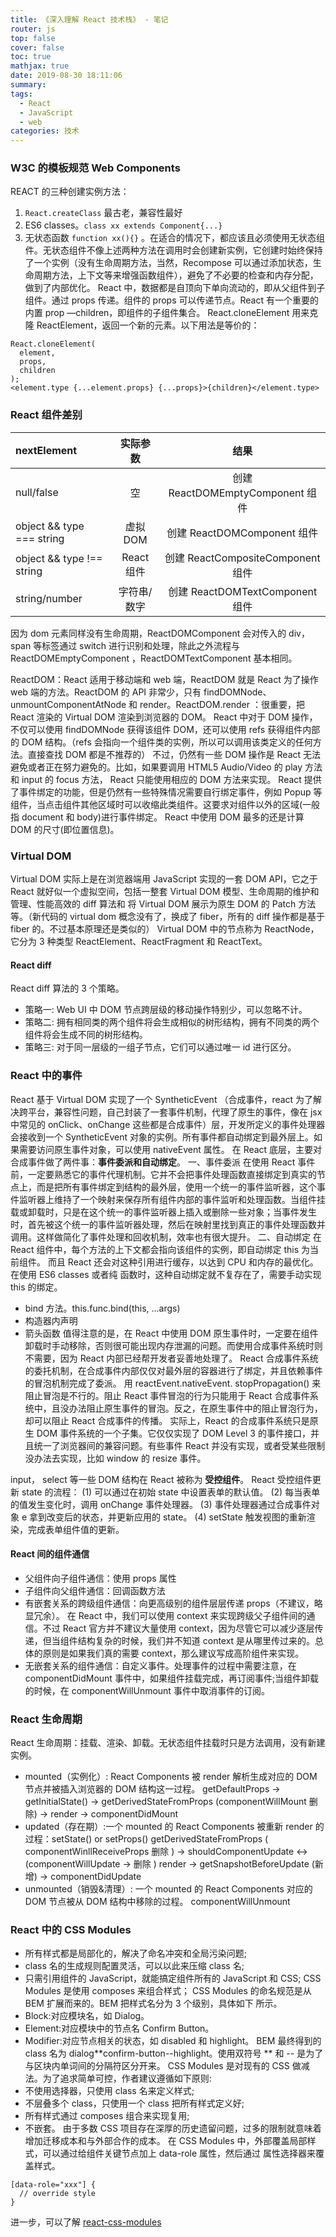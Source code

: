 ```yaml
---
title: 《深入理解 React 技术栈》 - 笔记
router: js
top: false
cover: false
toc: true
mathjax: true
date: 2019-08-30 18:11:06
summary:
tags:
  - React
  - JavaScript
  - web
categories: 技术
---
```


### W3C 的模板规范 Web Components

REACT 的三种创建实例方法：

1. `React.createClass` 最古老，兼容性最好 <br>
2. ES6 classes。`class xx extends Component{...}`
3. 无状态函数 `function xx(){}` 。在适合的情况下，都应该且必须使用无状态组件。无状态组件不像上述两种方法在调用时会创建新实例，它创建时始终保持了一个实例（没有生命周期方法，当然，Recompose 可以通过添加状态，生命周期方法，上下文等来增强函数组件），避免了不必要的检查和内存分配，做到了内部优化。
   React 中，数据都是自顶向下单向流动的，即从父组件到子组件。通过 props 传递。组件的 props 可以传递节点。React 有一个重要的内置 prop —children，即组件的子组件集合。
   React.cloneElement 用来克隆 ReactElement，返回一个新的元素。以下用法是等价的：

```
React.cloneElement(
  element,
  props,
  children
);
<element.type {...element.props} {...props}>{children}</element.type>
```

<!-- more -->

### React 组件差别

| nextElement               |  实际参数   |               结果                |
| :------------------------ | :---------: | :-------------------------------: |
| null/false                |     空      | 创建 ReactDOMEmptyComponent 组件  |
| object && type === string |  虚拟 DOM   |    创建 ReactDOMComponent 组件    |
| object && type !== string | React 组件  | 创建 ReactCompositeComponent 组件 |
| string/number             | 字符串/数字 |  创建 ReactDOMTextComponent 组件  |

因为 dom 元素同样没有生命周期，ReactDOMComponent 会对传入的 div，span 等标签通过 switch 进行识别和处理，除此之外流程与 ReactDOMEmptyComponent ，ReactDOMTextComponent 基本相同。

ReactDOM：React 适用于移动端和 web 端，ReactDOM 就是 React 为了操作 web 端的方法。ReactDOM 的 API 非常少，只有 findDOMNode、unmountComponentAtNode 和 render。ReactDOM.render ：很重要，把 React 渲染的 Virtual DOM 渲染到浏览器的 DOM。
React 中对于 DOM 操作，不仅可以使用 findDOMNode 获得该组件 DOM，还可以使用 refs 获得组件内部的 DOM 结构。（refs 会指向一个组件类的实例，所以可以调用该类定义的任何方法。直接查找 DOM 都是不推荐的）
不过，仍然有一些 DOM 操作是 React 无法避免或者正在努力避免的。比如，如果要调用 HTML5 Audio/Video 的 play 方法和 input 的 focus 方法， React 只能使用相应的 DOM 方法来实现。
React 提供了事件绑定的功能，但是仍然有一些特殊情况需要自行绑定事件，例如 Popup 等 组件，当点击组件其他区域时可以收缩此类组件。这要求对组件以外的区域(一般指 document 和 body)进行事件绑定。
React 中使用 DOM 最多的还是计算 DOM 的尺寸(即位置信息)。

### Virtual DOM

Virtual DOM 实际上是在浏览器端用 JavaScript 实现的一套 DOM API，它之于 React 就好似一个虚拟空间，包括一整套 Virtual DOM 模型、生命周期的维护和管理、性能高效的 diff 算法和 将 Virtual DOM 展示为原生 DOM 的 Patch 方法等。（新代码的 virtual dom 概念没有了，换成了 fiber，所有的 diff 操作都是基于 fiber 的。不过基本原理还是类似的）
Virtual DOM 中的节点称为 ReactNode，它分为 3 种类型 ReactElement、ReactFragment 和 ReactText。

#### React diff

React diff 算法的 3 个策略。

- 策略一: Web UI 中 DOM 节点跨层级的移动操作特别少，可以忽略不计。
- 策略二: 拥有相同类的两个组件将会生成相似的树形结构，拥有不同类的两个组件将会生成不同的树形结构。
- 策略三: 对于同一层级的一组子节点，它们可以通过唯一 id 进行区分。

### React 中的事件

React 基于 Virtual DOM 实现了一个 SyntheticEvent （合成事件，react 为了解决跨平台，兼容性问题，自己封装了一套事件机制，代理了原生的事件，像在 jsx 中常见的 onClick、onChange 这些都是合成事件）层，开发所定义的事件处理器会接收到一个 SyntheticEvent 对象的实例。所有事件都自动绑定到最外层上。如果需要访问原生事件对象，可以使用 nativeEvent 属性。
在 React 底层，主要对合成事件做了两件事：**事件委派和自动绑定**。
一、事件委派
在使用 React 事件前，一定要熟悉它的事件代理机制。它并不会把事件处理函数直接绑定到真实的节点上，而是把所有事件绑定到结构的最外层，使用一个统一的事件监听器，这个事件监听器上维持了一个映射来保存所有组件内部的事件监听和处理函数。当组件挂载或卸载时，只是在这个统一的事件监听器上插入或删除一些对象；当事件发生时，首先被这个统一的事件监听器处理，然后在映射里找到真正的事件处理函数并调用。这样做简化了事件处理和回收机制，效率也有很大提升。
二、自动绑定
在 React 组件中，每个方法的上下文都会指向该组件的实例，即自动绑定 this 为当前组件。 而且 React 还会对这种引用进行缓存，以达到 CPU 和内存的最优化。在使用 ES6 classes 或者纯 函数时，这种自动绑定就不复存在了，需要手动实现 this 的绑定。

- bind 方法。this.func.bind(this, ...args)
- 构造器内声明
- 箭头函数
  值得注意的是，在 React 中使用 DOM 原生事件时，一定要在组件卸载时手动移除，否则很可能出现内存泄漏的问题。而使用合成事件系统时则不需要，因为 React 内部已经帮开发者妥善地处理了。
  React 合成事件系统的委托机制，在合成事件内部仅仅对最外层的容器进行了绑定，并且依赖事件的冒泡机制完成了委派。
  用 reactEvent.nativeEvent. stopPropagation() 来阻止冒泡是不行的。阻止 React 事件冒泡的行为只能用于 React 合成事件系统中，且没办法阻止原生事件的冒泡。反之，在原生事件中的阻止冒泡行为，却可以阻止 React 合成事件的传播。
  实际上，React 的合成事件系统只是原生 DOM 事件系统的一个子集。它仅仅实现了 DOM Level 3 的事件接口，并且统一了浏览器间的兼容问题。有些事件 React 并没有实现，或者受某些限制没办法去实现，比如 window 的 resize 事件。

input， select 等一些 DOM 结构在 React 被称为 **受控组件**。 React 受控组件更新 state 的流程：
(1) 可以通过在初始 state 中设置表单的默认值。
(2) 每当表单的值发生变化时，调用 onChange 事件处理器。
(3) 事件处理器通过合成事件对象 e 拿到改变后的状态，并更新应用的 state。
(4) setState 触发视图的重新渲染，完成表单组件值的更新。

#### React 间的组件通信

- 父组件向子组件通信：使用 props 属性
- 子组件向父组件通信：回调函数方法
- 有嵌套关系的跨级组件通信：向更高级别的组件层层传递 props（不建议，略显冗余）。
  在 React 中，我们可以使用 context 来实现跨级父子组件间的通信。不过 React 官方并不建议大量使用 context，因为尽管它可以减少逐层传递，但当组件结构复杂的时候，我们并不知道 context 是从哪里传过来的。总体的原则是如果我们真的需要 context，那么建议写成高阶组件来实现。
- 无嵌套关系的组件通信：自定义事件。处理事件的过程中需要注意，在 componentDidMount 事件中，如果组件挂载完成，再订阅事件;当组件卸载的时候，在 componentWillUnmount 事件中取消事件的订阅。

### React 生命周期

React 生命周期：挂载、渲染、卸载。无状态组件挂载时只是方法调用，没有新建实例。

- mounted（实例化）: React Components 被 render 解析生成对应的 DOM 节点并被插入浏览器的 DOM 结构这一过程。
  getDefaultProps -> getInitialState() -> getDerivedStateFromProps (componentWillMount 删除) -> render -> componentDidMount
- updated（存在期）:一个 mounted 的 React Components 被重新 render 的过程：setState() or setProps()
  getDerivedStateFromProps ( componentWinllReceiveProps 删除 ) -> shouldComponentUpdate <-> (componentWillUpdate -> 删除 ) render -> getSnapshotBeforeUpdate (新增) -> componentDidUpdate
- unmounted（销毁&清理）: 一个 mounted 的 React Components 对应的 DOM 节点被从 DOM 结构中移除的过程。
  componentWillUnmount

### React 中的 CSS Modules

- 所有样式都是局部化的，解决了命名冲突和全局污染问题;
- class 名的生成规则配置灵活，可以以此来压缩 class 名;
- 只需引用组件的 JavaScript，就能搞定组件所有的 JavaScript 和 CSS;
  CSS Modules 是使用 composes 来组合样式；
  CSS Modules 的命名规范是从 BEM 扩展而来的。BEM 把样式名分为 3 个级别，具体如下
  所示。
- Block:对应模块名，如 Dialog。
- Element:对应模块中的节点名 Confirm Button。
- Modifier:对应节点相关的状态，如 disabled 和 highlight。
  BEM 最终得到的 class 名为 dialog**confirm-button--highlight。使用双符号 ** 和 -- 是为了与区块内单词间的分隔符区分开来。
  CSS Modules 是对现有的 CSS 做减法。为了追求简单可控，作者建议遵循如下原则:
- 不使用选择器，只使用 class 名来定义样式;
- 不层叠多个 class，只使用一个 class 把所有样式定义好;
- 所有样式通过 composes 组合来实现复用;
- 不嵌套。
  由于多数 CSS 项目存在深厚的历史遗留问题，过多的限制就意味着增加迁移成本和与外部合作的成本。
  在 CSS Modules 中，外部覆盖局部样式，可以通过给组件关键节点加上 data-role 属性，然后通过 属性选择器来覆盖样式。

```
[data-role="xxx"] {
  // override style
}
```

进一步，可以了解 [react-css-modules](https://github.com/gajus/react-css-modules)
